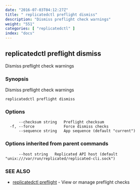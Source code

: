 ```yaml
---
date: "2016-07-03T04:12:27Z"
title: " replicatedctl preflight dismiss"
description: "Dismiss preflight check warnings"
weight: "551"
categories: [ "replicatedctl" ]
index: "docs"
---
```


## replicatedctl preflight dismiss

Dismiss preflight check warnings

### Synopsis


Dismiss preflight check warnings

```
replicatedctl preflight dismiss
```

### Options

```
      --checksum string   Preflight checksum
  -f, --force             Force dismiss checks
      --sequence string   App sequence (default "current")
```

### Options inherited from parent commands

```
      --host string   Replicated API host (default "unix:///var/run/replicated/replicated-cli.sock")
```

### SEE ALSO
* [replicatedctl preflight](/docs/reference/replicatedctl/replicatedctl_preflight/)	 - View or manage preflight checks

